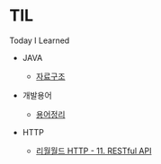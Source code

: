 # TIL
Today I Learned

* JAVA
  * [자료구조](https://github.com/minjijeong/TIL/blob/master/JAVA/DataStructure.md)

* 개발용어 
  * [용어정리](https://github.com/minjijeong/TIL/blob/master/%EA%B0%9C%EB%B0%9C%EC%9A%A9%EC%96%B4/%EC%9A%A9%EC%96%B4%EC%A0%95%EB%A6%AC.md)
  
* HTTP 
  * [리월월드 HTTP - 11. RESTful API](https://github.com/minjijeong/TIL/blob/master/HTTP/%5BHTTP%5D%5B%EB%A6%AC%EC%9B%94%EC%9B%94%EB%93%9C%20HTTP%5D%2011.%20RESTful%20API.md)  
